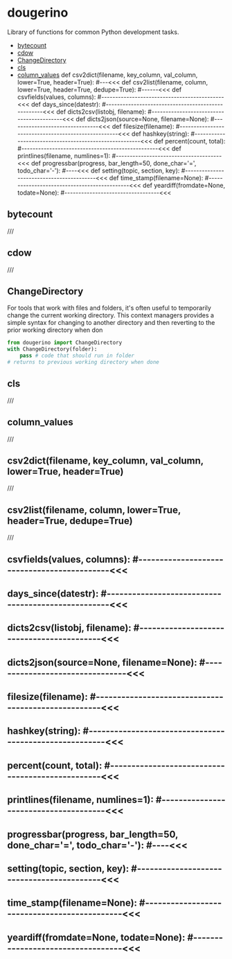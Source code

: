 # dougerino
Library of functions for common Python development tasks.

* [bytecount](#bytecount)
* [cdow](cdow)
* [ChangeDirectory](ChangeDirectory)
* [cls](cls)
* [column_values](column_values)
def csv2dict(filename, key_column, val_column, lower=True, header=True): #---<<<
def csv2list(filename, column, lower=True, header=True, dedupe=True): #------<<<
def csvfields(values, columns): #--------------------------------------------<<<
def days_since(datestr): #---------------------------------------------------<<<
def dicts2csv(listobj, filename): #------------------------------------------<<<
def dicts2json(source=None, filename=None): #--------------------------------<<<
def filesize(filename): #----------------------------------------------------<<<
def hashkey(string): #-------------------------------------------------------<<<
def percent(count, total): #-------------------------------------------------<<<
def printlines(filename, numlines=1): #--------------------------------------<<<
def progressbar(progress, bar_length=50, done_char='=', todo_char='-'): #----<<<
def setting(topic, section, key): #------------------------------------------<<<
def time_stamp(filename=None): #---------------------------------------------<<<
def yeardiff(fromdate=None, todate=None): #----------------------------------<<<


## bytecount

///

## cdow

///

## ChangeDirectory

For tools that work with files and folders, it's often useful to temporarily change the current working directory. This context managers provides a simple syntax for changing to another directory and then reverting to the prior working directory when don

```python
from dougerino import ChangeDirectory
with ChangeDirectory(folder):
    pass # code that should run in folder
# returns to previous working directory when done
```
## cls

///

## column_values

///

## csv2dict(filename, key_column, val_column, lower=True, header=True)

///

## csv2list(filename, column, lower=True, header=True, dedupe=True)

///

## csvfields(values, columns): #--------------------------------------------<<<
## days_since(datestr): #---------------------------------------------------<<<
## dicts2csv(listobj, filename): #------------------------------------------<<<
## dicts2json(source=None, filename=None): #--------------------------------<<<
## filesize(filename): #----------------------------------------------------<<<
## hashkey(string): #-------------------------------------------------------<<<
## percent(count, total): #-------------------------------------------------<<<
## printlines(filename, numlines=1): #--------------------------------------<<<
## progressbar(progress, bar_length=50, done_char='=', todo_char='-'): #----<<<
## setting(topic, section, key): #------------------------------------------<<<
## time_stamp(filename=None): #---------------------------------------------<<<
## yeardiff(fromdate=None, todate=None): #----------------------------------<<<

